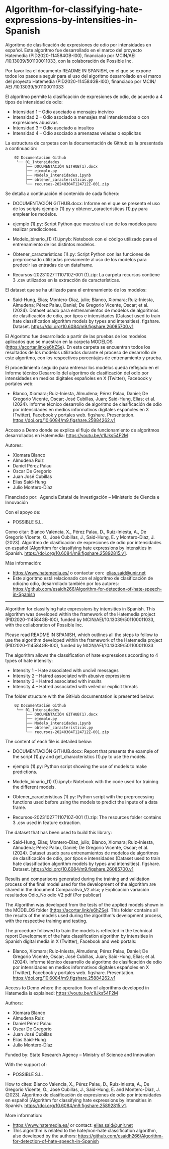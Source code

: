 # Algorithm-for-classifying-hate-expressions-by-intensities-in-Spanish
Algoritmo de clasificación de expresiones de odio por intensidades en español. Este algoritmo fue desarrollado en el marco del proyecto Hatemedia (PID2020-114584GB-I00), financiado por MCIN/AEI /10.13039/501100011033, con la colaboración de Possible Inc.

Por favor lea el documento README IN SPANISH, en el que se expone todos los pasos a seguir para el uso del algoritmo desarrollado en el marco del proyecto Hatemedia (PID2020-114584GB-I00), financiado por MCIN/ AEI /10.13039/501100011033

El algoritmo permite la clasificación de expresiones de odio, de acuerdo a 4 tipos de intensidad de odio: 

- Intensidad 1 – Odio asociado a mensajes incívico
- Intensidad 2 – Odio asociado a mensajes mal intensionados o con expresiones abusivas
- Intensidad 3 – Odio asociado a insultos
- Intensidad 4 – Odio asociado a amenazas veladas o explícitas

La estructura de carpetas con la documentación de Github es la presentada a continuación:

        02 Documentación Github
         └── 01_Intensidades
             ├── DOCUMENTACIÓN GITHUB(1).docx
             ├── ejemplo.py
             ├── Modelo_intensidades.ipynb
             ├── obtener_caracteristicas.py
             └── recursos-20240304T124712Z-001.zip 

Se detalla a continuación el contenido de cada fichero:

- DOCUMENTACIÓN GITHUB.docx: Informe en el que se presenta el uso de los scripts ejemplo (1).py y obtener_caracteristicas (1).py para emplear los modelos.

- ejemplo (1).py: Script Python que muestra el uso de los modelos para realizar predicciones.

- Modelo_binario_(1) (1).ipnyb: Notebook con el código utilizado para el entrenamiento de los distintos modelos.

- Obtener_caracteristicas (1).py: Script Python con las funciones de preprocesado utilizadas previamente al uso de los modelos para predecir las entradas de un dataframe.

- Recursos-20231027T110710Z-001 (1).zip: La carpeta recursos contiene 3 .csv utilizados en la extracción de características.

El dataset que se ha utilizado para el entrenamiento de los modelos:
- Said-Hung, Elias; Montero-Diaz, julio; Blanco, Xiomara; Ruiz-Iniesta, Almudena; Pérez Palau, Daniel; De Gregorio Vicente, Oscar; et al. (2024). Dataset usado para entrenamientos de modelos de algoritmos de clasificación de odio, por tipos e intensidades (Dataset used to train hate classification algorithm models by types and intensities). figshare. Dataset. https://doi.org/10.6084/m9.figshare.26085700.v1

El Algoritmo fue desarrollado a partir de las pruebas de los modelos aplicados que se muestran en la carpeta MODELOS (https://acortar.link/e6hZSe). En esta carpeta se encuentran todos los resultados de los modelos utilizados durante el proceso de desarrollo de este algoritmo, con los respectivos porcentajes de entrenamiento y prueba.

El procedimiento seguido para entrenar los modelos queda reflejado en el Informe técnico Desarrollo del algoritmo de clasificación del odio por intensidades en medios digitales españoles en X (Twitter), Facebook y portales web:
- Blanco, Xiomara; Ruiz-Iniesta, Almudena; Pérez Palau, Daniel; De Gregorio Vicente, Oscar; José Cubillas, Juan; Said-Hung, Elias; et al. (2024). Informe técnico desarrollo de algoritmo de clasificación de odio por intensidades en medios informativos digitales españoles en X (Twitter), Facebook y portales web. figshare. Presentation. https://doi.org/10.6084/m9.figshare.25884262.v1

Acceso a Demo donde se explica el flujo de funcionamiento de algoritmos desarrollados en Hatemedia: https://youtu.be/c1lJks54F2M

Autores: 
- Xiomara Blanco
- Almudena Ruiz
- Daniel Pérez Palau
- Oscar De Gregorio
- Juan José Cubillas
- Elias Said-Hung
- Julio Montero-Díaz
  
Financiado por: 
Agencia Estatal de Investigación – Ministerio de Ciencia e Innovación

Con el apoyo de:
- POSSIBLE S.L.

Como citar: Blanco Valencia, X., Pérez Palau, D., Ruiz-Iniesta, A., De Gregorio Vicente, O., José Cubillas, J., Said-Hung, E. y Montero-Diaz, J. (2023). Algoritmo de clasificación de expresiones de odio por intensidades en español [Algorithm for classifying hate expressions by intensities in Spanish. https://doi.org/10.6084/m9.figshare.25892815.v1.

Más información:
- https://www.hatemedia.es/ o contactar con:  elias.said@unir.net
- Este algoritmo está relacionado con el algoritmo de clasificación de odio/no odio, desarrollado también por los autores: https://github.com/esaidh266/Algorithm-for-detection-of-hate-speech-in-Spanish
---
Algorithm for classifying hate expressions by intensities in Spanish. This algorithm was developed within the framework of the Hatemedia project (PID2020-114584GB-I00), funded by MCIN/AEI/10.13039/501100011033, with the collaboration of Possible Inc.

Please read README IN SPANISH, which outlines all the steps to follow to use the algorithm developed within the framework of the Hatemedia project (PID2020-114584GB-I00), funded by MCIN/AEI/10.13039/501100011033

The algorithm allows the classification of hate expressions according to 4 types of hate intensity: 

- Intensity 1 – Hate associated with uncivil messages
- Intensity 2 – Hatred associated with abusive expressions
- Intensity 3 – Hatred associated with insults
- Intensity 4 – Hatred associated with veiled or explicit threats

The folder structure with the GitHub documentation is presented below:

        02 Documentación Github
         └── 01_Intensidades
             ├── DOCUMENTACIÓN GITHUB(1).docx
             ├── ejemplo.py
             ├── Modelo_intensidades.ipynb
             ├── obtener_caracteristicas.py
             └── recursos-20240304T124712Z-001.zip

The content of each file is detailed below:

- DOCUMENTACIÓN GITHUB.docx:
Report that presents the example of the script (1).py and get_characteristics (1).py to use the models.

- ejemplo (1).py:
Python script showing the use of models to make predictions.

- Modelo_binario_(1) (1).ipnyb:
Notebook with the code used for training the different models.

- Obtener_caracteristicas (1).py:
Python script with the preprocessing functions used before using the models to predict the inputs of a data frame.

- Recursos-20231027T110710Z-001 (1).zip:
The resources folder contains 3 .csv used in feature extraction.

The dataset that has been used to build this library:
- Said-Hung, Elias; Montero-Diaz, julio; Blanco, Xiomara; Ruiz-Iniesta, Almudena; Pérez Palau, Daniel; De Gregorio Vicente, Oscar; et al. (2024). Dataset usado para entrenamientos de modelos de algoritmos de clasificación de odio, por tipos e intensidades (Dataset used to train hate classification algorithm models by types and intensities). figshare. Dataset. https://doi.org/10.6084/m9.figshare.26085700.v1

Results and comparisons generated during the training and validation process of the final model used for the development of the algorithm are shared in the document Comparativa_V2.xlsx; y Explicación variación resultados Odio_No odio V2.pdf (Por publicar)

The Algorithm was developed from the tests of the applied models shown in the MODELOS folder (https://acortar.link/e6hZSe). This folder contains all the results of the models used during the algorithm's development process, with the respective training and testing.

The procedure followed to train the models is reflected in the technical report Development of the hate classification algorithm by intensities in Spanish digital media in X (Twitter), Facebook and web portals:
- Blanco, Xiomara; Ruiz-Iniesta, Almudena; Pérez Palau, Daniel; De Gregorio Vicente, Oscar; José Cubillas, Juan; Said-Hung, Elias; et al. (2024). Informe técnico desarrollo de algoritmo de clasificación de odio por intensidades en medios informativos digitales españoles en X (Twitter), Facebook y portales web. figshare. Presentation. https://doi.org/10.6084/m9.figshare.25884262.v1

Access to Demo where the operation flow of algorithms developed in Hatemedia is explained: https://youtu.be/c1lJks54F2M

Authors:
- Xiomara Blanco
- Almudena Ruiz
- Daniel Pérez Palau
- Oscar De Gregorio
- Juan José Cubillas
- Elias Said-Hung
- Julio Montero-Díaz

Funded by:
State Research Agency – Ministry of Science and Innovation

With the support of:
- POSSIBLE S.L.

How to cites: Blanco Valencia, X., Pérez Palau, D., Ruiz-Iniesta, A., De Gregorio Vicente, O., José Cubillas, J., Said-Hung, E. and Montero-Diaz, J. (2023). Algoritmo de clasificación de expresiones de odio por intensidades en español [Algorithm for classifying hate expressions by intensities in Spanish. https://doi.org/10.6084/m9.figshare.25892815.v1.

More information:
- https://www.hatemedia.es/ or contact: elias.said@unir.net
- This algorithm is related to the hate/non-hate classification algorithm, also developed by the authors: https://github.com/esaidh266/Algorithm-for-detection-of-hate-speech-in-Spanish

